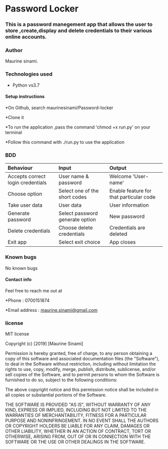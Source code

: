 # Password Locker
### This is a password manegement app that allows the user to store ,create,display and delete credentials to their various online accounts.
 
 ### Author
 Maurine sinami.


 ### Technologies used
 * Python vs3.7

 #### Setup instructions
 *On Github, search maurinesinami/Password-locker


 *Clone it


 *To run the application ,pass the command 'chmod +x run.py' on your terminal


 *Follow this command with ./run.py to use the application 

 ### BDD


| Behaviour   | Input   | Output|
| :------------- | :------------- |:---------|
| Accepts correct login credentials| User name & password     | Welcome 'User-name'|
| Choose option| Select one of the short codes| Enable feature for that particular code|
| Take user data| User data| User information|
| Generate password| Select password generate option| New password|
| Delete credentials| Choose delete credentials| Credentials are deleted|
|Exit app| Select exit choice| App closes|

### Known bugs 
No known bugs

#### Contact info
Feel free to reach me out at 


*Phone : 0700151874


*Email address : maurine.sinami@gmail.com

### license 
MIT license

Copyright (c) [2019] [Maurine Sinami]

Permission is hereby granted, free of charge, to any person obtaining a copy
of this software and associated documentation files (the "Software"), to deal
in the Software without restriction, including without limitation the rights
to use, copy, modify, merge, publish, distribute, sublicense, and/or sell
copies of the Software, and to permit persons to whom the Software is
furnished to do so, subject to the following conditions:

The above copyright notice and this permission notice shall be included in all
copies or substantial portions of the Software.

THE SOFTWARE IS PROVIDED "AS IS", WITHOUT WARRANTY OF ANY KIND, EXPRESS OR
IMPLIED, INCLUDING BUT NOT LIMITED TO THE WARRANTIES OF MERCHANTABILITY,
FITNESS FOR A PARTICULAR PURPOSE AND NONINFRINGEMENT. IN NO EVENT SHALL THE
AUTHORS OR COPYRIGHT HOLDERS BE LIABLE FOR ANY CLAIM, DAMAGES OR OTHER
LIABILITY, WHETHER IN AN ACTION OF CONTRACT, TORT OR OTHERWISE, ARISING FROM,
OUT OF OR IN CONNECTION WITH THE SOFTWARE OR THE USE OR OTHER DEALINGS IN THE
SOFTWARE.
